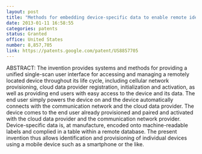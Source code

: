 ```yaml
---
layout: post
title: "Methods for embedding device-specific data to enable remote identification and provisioning of specific devices"
date: 2013-01-11 16:58:55
categories: patents
status: Granted
office: United States
number: 8,857,705
link: https://patents.google.com/patent/US8857705
---
```


ABSTRACT: The invention provides systems and methods for providing a unified single-scan user interface for accessing and managing a remotely located device throughout its life cycle, including cellular network provisioning, cloud data provider registration, initialization and activation, as well as providing end users with easy access to the device and its data. The end user simply powers the device on and the device automatically connects with the communication network and the cloud data provider. The device comes to the end user already provisioned and paired and activated with the cloud data provider and the communication network provider. Device-specific data is, at manufacture, encoded onto machine-readable labels and complied in a table within a remote database. The present invention thus allows identification and provisioning of individual devices using a mobile device such as a smartphone or the like.

